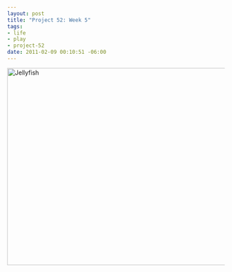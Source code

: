 ```yaml
--- 
layout: post
title: "Project 52: Week 5"
tags: 
- life
- play
- project-52
date: 2011-02-09 00:10:51 -06:00
---
```

<a rel="attachment wp-att-756" href="http://base0.net/posts/project-52-week-5/samsung-7/"><img class="alignnone size-large wp-image-756" title="Project 52 Week 5" src="http://base0.net/wp-content/uploads/2011/02/2011-02-04-19.34.54-610x457.jpg" alt="Jellyfish" width="610" height="457" /></a>
